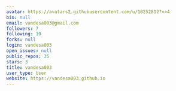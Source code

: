 ```yaml
---
avatar: https://avatars2.githubusercontent.com/u/10252812?v=4
bio: null
email: vandesa003@gmail.com
followers: 7
following: 10
forks: null
login: vandesa003
open_issues: null
public_repos: 35
stars: 3
title: vandesa003
user_type: User
website: https://vandesa003.github.io
---
```

